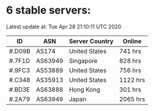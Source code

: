 # 6 stable servers:

Latest update at: Tue Apr 28 21:10:11 UTC 2020

| ID | ASN | Server Country | Online |
| -- | --- | -------------- | ------ |
| #.D09B | AS174 | United States | 741 hrs |
| #.7F1D | AS63949 | Singapore | 828 hrs |
| #.9FC3 | AS53889 | United States | 756 hrs |
| #.C348 | AS35913 | United States | 1122 hrs |
| #.BD3E | AS63888 | Hong Kong | 301 hrs |
| #.2A79 | AS63949 | Japan | 2065 hrs |

